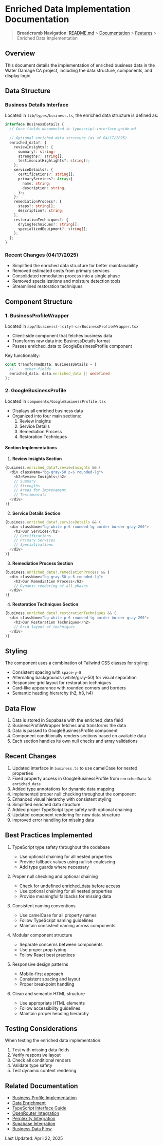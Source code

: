 # Enriched Data Implementation Documentation

> **Breadcrumb Navigation**: [README.md](../../README.md) > [Documentation](../index.md) > [Features](./index.md) > Enriched Data Implementation

## Overview
This document details the implementation of enriched business data in the Water Damage CA project, including the data structure, components, and display logic.

## Data Structure

### Business Details Interface
Located in `lib/types/business.ts`, the enriched data structure is defined as:

```typescript
interface BusinessDetails {
  // Core fields documented in typescript-interface-guide.md
  
  // Optional enriched data structure (as of 04/17/2025)
  enriched_data?: {
    reviewInsights?: {
      summary?: string;
      strengths?: string[];
      testimonialHighlights?: string[];
    };
    serviceDetails?: {
      certifications?: string[];
      primaryServices?: Array<{
        name: string;
        description: string;
      }>;
    };
    remediationProcess?: {
      steps?: string[];
      description?: string;
    };
    restorationTechniques?: {
      dryingTechniques?: string[];
      specializedEquipment?: string[];
    };
  };
}
```

### Recent Changes (04/17/2025)
- Simplified the enriched data structure for better maintainability
- Removed estimated costs from primary services
- Consolidated remediation process into a single phase
- Removed specializations and moisture detection tools
- Streamlined restoration techniques

## Component Structure

### 1. BusinessProfileWrapper
Located in `app/[business]-[city]-ca/BusinessProfileWrapper.tsx`
- Client-side component that fetches business data
- Transforms raw data into BusinessDetails format
- Passes enriched_data to GoogleBusinessProfile component

Key functionality:
```typescript
const transformedData: BusinessDetails = {
  // ... other fields ...
  enriched_data: data.enriched_data || undefined
};
```

### 2. GoogleBusinessProfile
Located in `components/GoogleBusinessProfile.tsx`
- Displays all enriched business data
- Organized into four main sections:
  1. Review Insights
  2. Service Details
  3. Remediation Process
  4. Restoration Techniques

#### Section Implementations

1. **Review Insights Section**
```typescript
{business.enriched_data?.reviewInsights && (
  <div className="bg-gray-50 p-6 rounded-lg">
    <h2>Review Insights</h2>
    // Summary
    // Strengths
    // Areas for Improvement
    // Testimonials
  </div>
)}
```

2. **Service Details Section**
```typescript
{business.enriched_data?.serviceDetails && (
  <div className="bg-white p-6 rounded-lg border border-gray-200">
    <h2>Our Services</h2>
    // Certifications
    // Primary Services
    // Specializations
  </div>
)}
```

3. **Remediation Process Section**
```typescript
{business.enriched_data?.remediationProcess && (
  <div className="bg-gray-50 p-6 rounded-lg">
    <h2>Our Remediation Process</h2>
    // Dynamic rendering of all phases
  </div>
)}
```

4. **Restoration Techniques Section**
```typescript
{business.enriched_data?.restorationTechniques && (
  <div className="bg-white p-6 rounded-lg border border-gray-200">
    <h2>Our Restoration Techniques</h2>
    // Grid layout of techniques
  </div>
)}
```

## Styling

The component uses a combination of Tailwind CSS classes for styling:
- Consistent spacing with `space-y-8`
- Alternating backgrounds (white/gray-50) for visual separation
- Responsive grid layout for restoration techniques
- Card-like appearance with rounded corners and borders
- Semantic heading hierarchy (h2, h3, h4)

## Data Flow

1. Data is stored in Supabase with the enriched_data field
2. BusinessProfileWrapper fetches and transforms the data
3. Data is passed to GoogleBusinessProfile component
4. Component conditionally renders sections based on available data
5. Each section handles its own null checks and array validations

## Recent Changes

1. Updated interface in `business.ts` to use camelCase for nested properties
2. Fixed property access in GoogleBusinessProfile from `enrichedData` to `enriched_data`
3. Added type annotations for dynamic data mapping
4. Implemented proper null checking throughout the component
5. Enhanced visual hierarchy with consistent styling
6. Simplified enriched data structure
7. Added proper TypeScript type safety with optional chaining
8. Updated component rendering for new data structure
9. Improved error handling for missing data

## Best Practices Implemented

1. TypeScript type safety throughout the codebase
   - Use optional chaining for all nested properties
   - Provide fallback values using nullish coalescing
   - Add type guards where necessary

2. Proper null checking and optional chaining
   - Check for undefined enriched_data before access
   - Use optional chaining for all nested properties
   - Provide meaningful fallbacks for missing data

3. Consistent naming conventions
   - Use camelCase for all property names
   - Follow TypeScript naming guidelines
   - Maintain consistent naming across components

4. Modular component structure
   - Separate concerns between components
   - Use proper prop typing
   - Follow React best practices

5. Responsive design patterns
   - Mobile-first approach
   - Consistent spacing and layout
   - Proper breakpoint handling

6. Clean and semantic HTML structure
   - Use appropriate HTML elements
   - Follow accessibility guidelines
   - Maintain proper heading hierarchy

## Testing Considerations

When testing the enriched data implementation:
1. Test with missing data fields
2. Verify responsive layout
3. Check all conditional renders
4. Validate type safety
5. Test dynamic content rendering

## Related Documentation

- [Business Profile Implementation](./business-profile-implementation.md)
- [Data Enrichment](./data-enrichment.md)
- [TypeScript Interface Guide](../guides/typescript-interface-guide.md)
- [OpenRouter Integration](../integrations/openrouter.md)
- [Perplexity Integration](../integrations/perplexity.md)
- [Supabase Integration](../integrations/supabase.md)
- [Business Data Flow](../architecture/business-data-flow.md)

Last Updated: April 22, 2025
